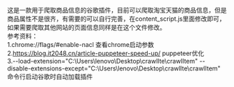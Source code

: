 这是一款用于爬取商品信息的谷歌插件，目前可以爬取淘宝天猫的商品信息，但是商品属性不是很齐，有需要的可以自行完善，在content_script.js里面修改即可，如果需要爬取其他网站的页面信息同样是在这个文件修改。<br/>
参考资料：<br/>
1.chrome://flags/#enable-nacl 查看chrome启动参数<br/>
2.https://blog.it2048.cn/article-puppeteer-speed-up/ puppeteer优化<br/>
3.--load-extension="C:\Users\lenovo\Desktop\crawlIte\crawlItem" --disable-extensions-except="C:\Users\lenovo\Desktop\crawlIte\crawlItem" 命令行启动谷歌时自动加载插件
